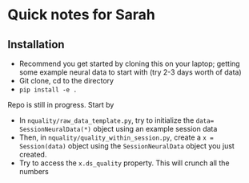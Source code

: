 # Quick notes for Sarah

## Installation
- Recommend you get started by cloning this on your laptop; getting some example neural data to start with (try 2-3 days worth of data)
- Git clone, cd to the directory
- `pip install -e .`

Repo is still in progress. Start by
- In `nquality/raw_data_template.py`, try to initialize the `data= SessionNeuralData(*)` object using an example session data 
- Then, in `nquality/quality_within_session.py`, create a `x = Session(data)` object using the `SessionNeuralData` object you just created. 
- Try to access the `x.ds_quality` property. This will crunch all the numbers 
